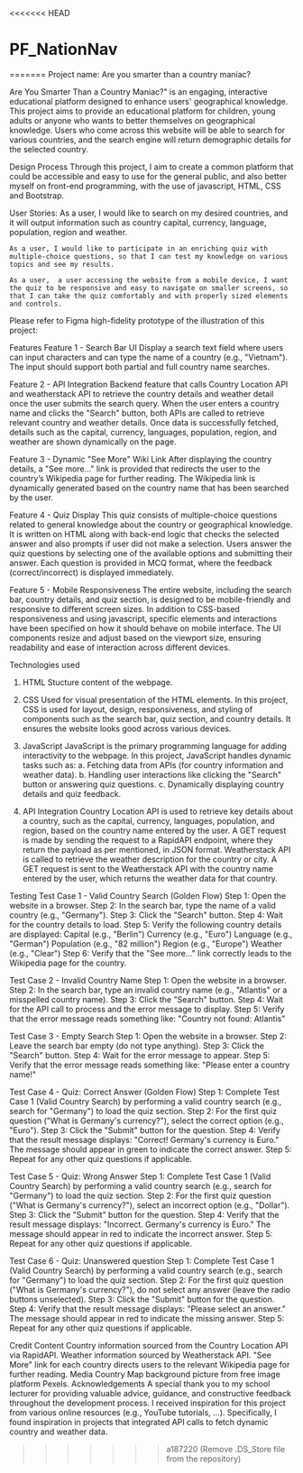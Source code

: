 <<<<<<< HEAD
# PF_NationNav
=======
Project name: Are you smarter than a country maniac?

Are You Smarter Than a Country Maniac?" is an engaging, interactive educational platform designed to enhance users' geographical knowledge. This project aims to provide an educational platform for children, young adults or anyone who wants to better themselves on geographical knowledge. Users who come across this website will be able to search for various countries, and the search engine will return demographic details for the selected country.

Design Process
Through this project, I aim to create a common platform that could be accessible and easy to use for the general public, and also better myself on front-end programming, with the use of javascript, HTML, CSS and Bootstrap. 

User Stories:
    As a user, I would like to search on my desired countries, and it will output information such as country capital, currency, language, population, region and weather.

    As a user, I would like to participate in an enriching quiz with multiple-choice questions, so that I can test my knowledge on various topics and see my results.

    As a user,  a user accessing the website from a mobile device, I want the quiz to be responsive and easy to navigate on smaller screens, so that I can take the quiz comfortably and with properly sized elements and controls.

Please refer to Figma high-fidelity prototype of the illustration of this project: 


Features
Feature 1 - Search Bar UI
Display a search text field where users can input characters and can type the name of a country (e.g., "Vietnam"). The input should support both partial and full country name searches.

Feature 2 - API Integration
Backend feature that calls Country Location API and weatherstack API to retrieve the country details and weather detail once the user submits the search query. When the user enters a country name and clicks the "Search" button, both APIs are called to retrieve relevant country and weather details. Once data is successfully fetched, details such as the capital, currency, languages, population, region, and weather are shown dynamically on the page.

Feature 3 - Dynamic "See More" Wiki Link
After displaying the country details, a "See more..." link is provided that redirects the user to the country’s Wikipedia page for further reading. The Wikipedia link is dynamically generated based on the country name that has been searched by the user.

Feature 4 - Quiz Display
This quiz consists of multiple-choice questions related to general knowledge about the country or geographical knowledge. It is written on HTML along with back-end logic that checks the selected answer and also prompts if user did not make a selection. Users answer the quiz questions by selecting one of the available options and submitting their answer. Each question is provided in MCQ format, where the feedback (correct/incorrect) is displayed immediately. 

Feature 5 - Mobile Responsiveness
The entire website, including the search bar, country details, and quiz section, is designed to be mobile-friendly and responsive to different screen sizes. In addition to CSS-based responsiveness and using javascript, specific elements and interactions have been specified on how it should behave on mobile interface. The UI components resize and adjust based on the viewport size, ensuring readability and ease of interaction across different devices.

Technologies used
1. HTML
Stucture content of the webpage.

2. CSS
Used for visual presentation of the HTML elements. In this project, CSS is used for layout, design, responsiveness, and styling of components such as the search bar, quiz section, and country details. It ensures the website looks good across various devices.

3. JavaScript
JavaScript is the primary programming language for adding interactivity to the webpage. In this project, JavaScript handles dynamic tasks such as:
    a. Fetching data from APIs (for country information and weather data).
    b. Handling user interactions like clicking the "Search" button or answering quiz questions.
    c. Dynamically displaying country details and quiz feedback.

4. API Integration
Country Location API is used to retrieve key details about a country, such as the capital, currency, languages, population, and region, based on the country name entered by the user. A GET request is made by sending the request to a RapidAPI endpoint, where they return the payload as per mentioned, in JSON format. Weatherstack API is called to retrieve the weather description for the country or city. A GET request is sent to the Weatherstack API with the country name entered by the user, which returns the weather data for that country. 

Testing
Test Case 1 - Valid Country Search (Golden Flow)
Step 1: Open the website in a browser.
Step 2: In the search bar, type the name of a valid country (e.g., "Germany").
Step 3: Click the "Search" button.
Step 4: Wait for the country details to load.
Step 5: Verify the following country details are displayed:
            Capital (e.g., "Berlin")
            Currency (e.g., "Euro")
            Language (e.g., "German")
            Population (e.g., "82 million")
            Region (e.g., "Europe")
            Weather (e.g., "Clear")
Step 6: Verify that the "See more..." link correctly leads to the Wikipedia page for the country.

Test Case 2 - Invalid Country Name
Step 1: Open the website in a browser.
Step 2: In the search bar, type an invalid country name (e.g., "Atlantis" or a misspelled country name).
Step 3: Click the "Search" button.
Step 4: Wait for the API call to process and the error message to display.
Step 5: Verify that the error message reads something like:
"Country not found: Atlantis"

Test Case 3 - Empty Search 
Step 1: Open the website in a browser.
Step 2: Leave the search bar empty (do not type anything).
Step 3: Click the "Search" button.
Step 4: Wait for the error message to appear.
Step 5: Verify that the error message reads something like:
"Please enter a country name!"

Test Case 4 - Quiz: Correct Answer (Golden Flow)
Step 1: Complete Test Case 1 (Valid Country Search) by performing a valid country search (e.g., search for "Germany") to load the quiz section.
Step 2: For the first quiz question ("What is Germany's currency?"), select the correct option (e.g., "Euro").
Step 3: Click the "Submit" button for the question.
Step 4: Verify that the result message displays:
"Correct! Germany's currency is Euro."
The message should appear in green to indicate the correct answer.
Step 5: Repeat for any other quiz questions if applicable.

Test Case 5 - Quiz: Wrong Answer
Step 1: Complete Test Case 1 (Valid Country Search) by performing a valid country search (e.g., search for "Germany") to load the quiz section.
Step 2: For the first quiz question ("What is Germany's currency?"), select an incorrect option (e.g., "Dollar").
Step 3: Click the "Submit" button for the question.
Step 4: Verify that the result message displays:
"Incorrect. Germany's currency is Euro."
The message should appear in red to indicate the incorrect answer.
Step 5: Repeat for any other quiz questions if applicable.

Test Case 6 - Quiz: Unanswered question
Step 1: Complete Test Case 1 (Valid Country Search) by performing a valid country search (e.g., search for "Germany") to load the quiz section.
Step 2: For the first quiz question ("What is Germany's currency?"), do not select any answer (leave the radio buttons unselected).
Step 3: Click the "Submit" button for the question.
Step 4: Verify that the result message displays:
"Please select an answer."
The message should appear in red to indicate the missing answer.
Step 5: Repeat for any other quiz questions if applicable.

Credit
    Content
Country information sourced from the Country Location API via RapidAPI.
Weather information sourced by Weatherstack API.
"See More" link for each country directs users to the relevant Wikipedia page for further reading.
    Media
Country Map background picture from free image platform Pexels.
    Acknowledgements
A special thank you to my school lecturer for providing valuable advice, guidance, and constructive feedback throughout the development process.
I received inspiration for this project from various online resources (e.g., YouTube tutorials, ...). Specifically, I found inspiration in projects that integrated API calls to fetch dynamic country and weather data.


>>>>>>> a187220 (Remove .DS_Store file from the repository)
